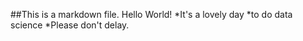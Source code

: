  ##This is a markdown file.
Hello World!
*It's a lovely day
*to do data science
*Please don't delay.